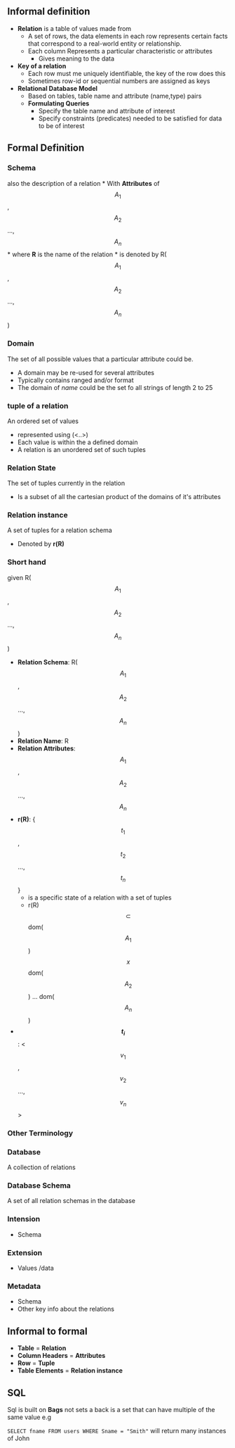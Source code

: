 
## Informal definition
* **Relation** is a table of values made from 
  * A set of rows, the data elements in each row represents certain facts that correspond to a real-world entity or relationship.
  * Each column Represents a particular characteristic or attributes
    * Gives meaning to the data
* **Key of a relation**
  * Each row must me uniquely identifiable, the key of the row does this
  * Sometimes row-id or sequential numbers are assigned as keys 
* **Relational Database Model**
  * Based on tables, table name and attribute (name,type) pairs
  * **Formulating Queries**
    * Specify the table name and attribute of interest
    * Specify constraints (predicates) needed to be satisfied for data to be of interest


## Formal Definition

### Schema
also the description of a relation
    * With **Attributes** of $$A_1$$,$$A_2$$...,$$A_n$$
    * where **R** is the name of the relation
    * is denoted by R($$A_1$$,$$A_2$$...,$$A_n$$)

### Domain
The set of all possible values that a particular attribute could be.
* A domain may be re-used for several attributes
* Typically contains ranged and/or format
* The domain of *name* could be the set fo all strings of length 2 to 25


### tuple of a relation
An ordered set of values
* represented using (<..>)
* Each value is within the a defined domain
* A relation is an unordered set of such tuples

### Relation State
The set of tuples currently in the relation
* Is a subset of all the cartesian product of the domains of it's attributes

### **Relation instance** 
A set of tuples for a relation schema
* Denoted by **r(R)**
### Short hand
given R($$A_1$$,$$A_2$$...,$$A_n$$)
* **Relation Schema**: R($$A_1$$,$$A_2$$...,$$A_n$$)
* **Relation Name**: R
* **Relation Attributes**: $$A_1$$,$$A_2$$...,$$A_n$$
* **r(R)**: {$$t_1$$,$$t_2$$...,$$t_n$$} 
  * is a specific state of a relation with a set of tuples
  * r(R) $$\subset$$ dom($$A_1$$) $$x$$ dom($$A_2$$) ... dom($$A_n$$)
* **$$t_i$$**: <$$v_1$$,$$v_2$$...,$$v_n$$>

### Other Terminology

### Database
A collection of relations
### Database Schema
A set of all relation schemas in the database

### Intension
* Schema
### Extension
* Values /data
### Metadata
* Schema
* Other key info about the relations

## Informal to formal
* **Table** = **Relation**
* **Column Headers** = **Attributes**
* **Row** = **Tuple**
* **Table Elements** = **Relation instance** 

## SQL

Sql is built on **Bags** not sets a back is a set that can have multiple of the same value e.g

`SELECT fname FROM users WHERE Sname = "Smith"`
will return many instances of John